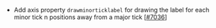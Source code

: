  - Add axis property `drawminorticklabel` for drawing the label for each minor tick n positions away from a major tick [[#7036](https://github.com/plotly/plotly.js/pull/7036)]